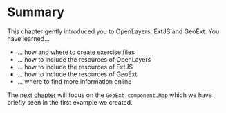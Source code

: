 # Summary

This chapter gently introduced you to OpenLayers, ExtJS and GeoExt. You have learned…

* … how and where to create exercise files
* … how to include the resources of OpenLayers
* … how to include the resources of ExtJS
* … how to include the resources of GeoExt
* … where to find more information online

The [next chapter](../map-component/intro.md) will focus on the `GeoExt.component.Map` which we have briefly seen in the first example we created.
